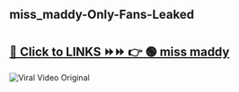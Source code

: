 
 ## miss_maddy-Only-Fans-Leaked

# <h2><a href="https://clipsfans.com/miss_maddy&ref=git">🔗 Click to LINKS ⏩⏩ 👉 🟢 miss maddy </a></h2>

<a href="https://clipsfans.com/miss_maddy&ref=git" rel="nofollow" data-target="animated-image.originalLink"><img src="https://i.ibb.co.com/xMMVF88/686577567.gif" alt="Viral Video Original" style="max-width: 100%; display: inline-block;" data-target="animated-image.originalImage"></a>
